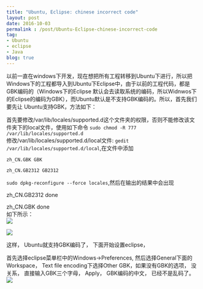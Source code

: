 ```yaml
---
title: "Ubuntu, Eclipse: chinese incorrect code"
layout: post
date: 2016-10-03
permalink : /post/Ubuntu-Eclipse-chinese-incorrect-code
tag:
- Ubuntu
- eclipse
- Java
blog: true
---   
```


以前一直在windows下开发，现在想把所有工程转移到Ubuntu下进行，所以把Windows下的工程都导入到Ubuntu下Eclipse中，由于以前的工程代码，都是GBK编码的（Windows下的Eclipse 默认会去读取系统的编码，所以Widnwos下的Eclipse的编码为GBK），而Ubuntu默认是不支持GBK编码的。所以，首先我们要先让 Ubuntu支持GBK，方法如下：
    
    
首先要修改/var/lib/locales/supported.d这个文件夹的权限，否则不能修改该文件夹下的local文件，使用如下命令 `sudo chmod -R 777 /var/lib/locales/supported.d`   
修改/var/lib/locales/supported.d/local文件: `gedit /var/lib/locales/supported.d/local`,在文件中添加     
```  
zh_CN.GBK GBK   

zh_CN.GB2312 GB2312    
```  

`sudo dpkg-reconfigure --force locales`,然后在输出的结果中会出现   

zh_CN.GB2312 done    

zh_CN.GBK done   
如下所示：    
![](img/2016-10-07-local.jpg)   

![](img/2016-10-07-minglinghang.png)   

这样， Ubuntu就支持GBK编码了， 下面开始设置eclipse，    

首先选择eclipse菜单栏中的Windows->Preferences, 然后选择General下面的Workspace， Text file encoding下选择Other GBK，如果没有GBK的选项， 没关系， 直接输入GBK三个字母， Apply， GBK编码的中文， 已经不是乱码了。   
![](img/2016-10-07-xiugaichenggong.png)

